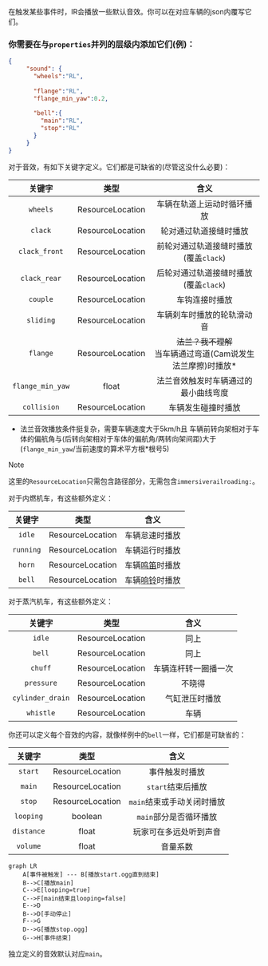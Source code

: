在触发某些事件时，IR会播放一些默认音效。你可以在对应车辆的json内覆写它们。

### 你需要在与`properties`并列的层级内添加它们(例)：

```json
{
     "sound": {
       "wheels":"RL",
       
       "flange":"RL",
       "flange_min_yaw":0.2,
       
       "bell":{
         "main":"RL",
         "stop":"RL"
       }
     }
}
```

对于音效，有如下关键字定义。它们都是可缺省的(尽管这没什么必要)：

|       关键字        |        类型        |                   含义                    |
|:----------------:|:----------------:|:---------------------------------------:|
|     `wheels`     | ResourceLocation |              车辆在轨道上运动时循环播放              |
|     `clack`      | ResourceLocation |               轮对通过轨道接缝时播放               |
|  `clack_front`   | ResourceLocation |         前轮对通过轨道接缝时播放(覆盖`clack`)         |
|   `clack_rear`   | ResourceLocation |         后轮对通过轨道接缝时播放(覆盖`clack`)         |
|     `couple`     | ResourceLocation |                 车钩连接时播放                 |
|    `sliding`     | ResourceLocation |              车辆刹车时播放的轮轨滑动音              |
|     `flange`     | ResourceLocation | ~~法兰？我不理解~~</br>当车辆通过弯道(Cam说发生法兰摩擦)时播放* |
| `flange_min_yaw` |      float       |           法兰音效触发时车辆通过的最小曲线弯度            |
|   `collision`    | ResourceLocation |                车辆发生碰撞时播放                |

* 法兰音效播放条件挺复杂，需要车辆速度大于5km/h且 车辆前转向架相对于车体的偏航角与(后转向架相对于车体的偏航角/两转向架间距)大于
  (`flange_min_yaw`/当前速度的算术平方根*根号5)

>[!NOTE]
> 这里的`ResourceLocation`只需包含路径部分，无需包含`immersiverailroading:`。

对于内燃机车，有这些额外定义：

|          关键字          |        类型        |                        含义                        |
|:---------------------:|:----------------:|:------------------------------------------------:|
|        `idle`         | ResourceLocation |                     车辆怠速时播放                      |
|       `running`       | ResourceLocation |                     车辆运行时播放                      |
|        `horn`         | ResourceLocation | 车辆[鸣笛](https://www.mcmod.cn/item/780406.html)时播放 |
|        `bell`         | ResourceLocation | 车辆[响铃](https://www.mcmod.cn/item/780407.html)时播放 |


对于蒸汽机车，有这些额外定义：

|       关键字        |         类型         |     含义     |
|:----------------:|:------------------:|:----------:|
|      `idle`      |  ResourceLocation  |     同上     |
|      `bell`      |  ResourceLocation  |     同上     |
|     `chuff`      |  ResourceLocation  | 车辆连杆转一圈播一次 |
|    `pressure`    |  ResourceLocation  |    不晓得     |
| `cylinder_drain` |  ResourceLocation  |  气缸泄压时播放   |
|    `whistle`     |  ResourceLocation  |     车辆     |


你还可以定义每个音效的内容，就像样例中的`bell`一样，它们都是可缺省的：

|    关键字     |        类型        |          含义           |
|:----------:|:----------------:|:---------------------:|
|  `start`   | ResourceLocation |        事件触发时播放        |
|   `main`   | ResourceLocation |     `start`结束后播放      |
|   `stop`   | ResourceLocation |   `main`结束或手动关闭时播放    |
| `looping`  |     boolean      |    `main`部分是否循环播放     |
| `distance` |      float       |      玩家可在多远处听到声音      |
|  `volume`  |      float       |         音量系数          |


```mermaid
graph LR
    A[事件被触发] --- B[播放start.ogg直到结束]
    B-->C[播放main]
    C-->E[looping=true]
    C-->F[main结束且looping=false]
    E-->D
    B-->D[手动停止]
    F-->G
    D-->G[播放stop.ogg]
    G-->H[事件结束]
```

独立定义的音效默认对应`main`。
